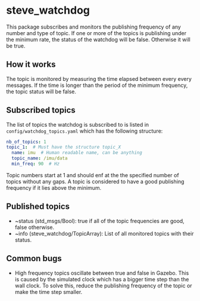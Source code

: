 # steve_watchdog
This package subscribes and monitors the publishing frequency of any number and type of topic. If one or more of the topics is publishing under the minimum rate, the status of the watchdog will be false. Otherwise it will be true.

## How it works
The topic is monitored by measuring the time elapsed between every every messages. If the time is longer than the period of the minimum frequency, the topic status will be false.

## Subscribed topics
The list of topics the watchdog is subscribed to is listed in `config/watchdog_topics.yaml` which has the following structure:
```yaml
nb_of_topics: 1
topic_1:  # Must have the structure topic_X
  name: imu  # Human readable name, can be anything
  topic_name: /imu/data
  min_freq: 90  # Hz
```
Topic numbers start at 1 and should enf at the the specified number of topics without any gaps.
A topic is considered to have a good publishing frequency if it lies above the minimum.


## Published topics
* ~status (std_msgs/Bool): true if all of the topic frequencies are good, false otherwise.
* ~info (steve_watchdog/TopicArray): List of all monitored topics with their status.

## Common bugs
* High frequency topics oscillate between true and false in Gazebo. This is caused by the simulated clock which has a bigger time step than the wall clock. To solve this, reduce the publishing frequency of the topic or make the time step smaller.